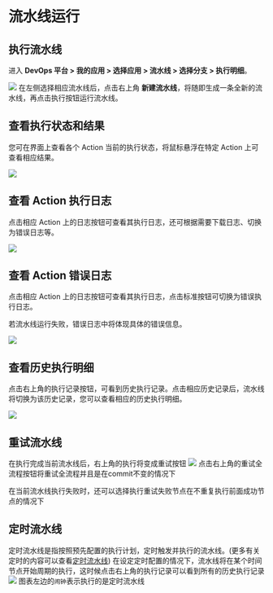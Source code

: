 # 流水线运行

## 执行流水线
进入 **DevOps 平台 > 我的应用 > 选择应用 > 流水线 > 选择分支 > 执行明细**。

![](http://terminus-paas.oss-cn-hangzhou.aliyuncs.com/paas-doc/2021/08/23/dd72e9a9-d490-4659-be34-b49099e9be7d.png)
在左侧选择相应流水线后，点击右上角 **新建流水线**，将随即生成一条全新的流水线，再点击执行按钮运行流水线。

## 查看执行状态和结果
您可在界面上查看各个 Action 当前的执行状态，将鼠标悬浮在特定 Action 上可查看相应结果。

![](http://terminus-paas.oss-cn-hangzhou.aliyuncs.com/paas-doc/2021/08/23/1990b54b-50fb-4b49-95d6-983964465ba8.png)

## 查看 Action 执行日志
点击相应 Action 上的日志按钮可查看其执行日志，还可根据需要下载日志、切换为错误日志等。

![](http://terminus-paas.oss-cn-hangzhou.aliyuncs.com/paas-doc/2021/08/23/455055a2-4c14-4606-a6b4-64f1265d5abd.png)


## 查看 Action 错误日志
点击相应 Action 上的日志按钮可查看其执行日志，点击标准按钮可切换为错误执行日志。

若流水线运行失败，错误日志中将体现具体的错误信息。


![](http://terminus-paas.oss-cn-hangzhou.aliyuncs.com/paas-doc/2021/08/23/d8225b03-8f46-4a60-b53b-7078d7ef5de7.png)

## 查看历史执行明细
点击右上角的执行记录按钮，可看到历史执行记录。点击相应历史记录后，流水线将切换为该历史记录，您可以查看相应的历史执行明细。

![](http://terminus-paas.oss-cn-hangzhou.aliyuncs.com/paas-doc/2021/08/23/274b0da5-4720-4d73-9394-68e236c03fe3.png)

## 重试流水线
在执行完成当前流水线后，右上角的执行将变成重试按钮
![](http://terminus-paas.oss-cn-hangzhou.aliyuncs.com/paas-doc/2021/08/24/d35fca04-772b-4243-b6ff-3dab1087cbc8.png
)
点击右上角的重试全流程按钮将重试全流程并且是在commit不变的情况下

在当前流水线执行失败时，还可以选择执行重试失败节点在不重复执行前面成功节点的情况下

## 定时流水线
定时流水线是指按照预先配置的执行计划，定时触发并执行的流水线。(更多有关定时的内容可以查看[定时流水线](https://docs.erda.cloud/1.2/manual/deploy/pipeline.html#%E5%AE%9A%E6%97%B6%E6%B5%81%E6%B0%B4%E7%BA%BF))
在设定定时配置的情况下，流水线将在某个时间节点开始周期的执行，这时候点击右上角的执行记录可以看到所有的历史执行记录
![](http://terminus-paas.oss-cn-hangzhou.aliyuncs.com/paas-doc/2021/08/24/f26d79a8-a9df-4b5e-9584-7e060a27e164.png)
图表左边的`闹钟`表示执行的是定时流水线